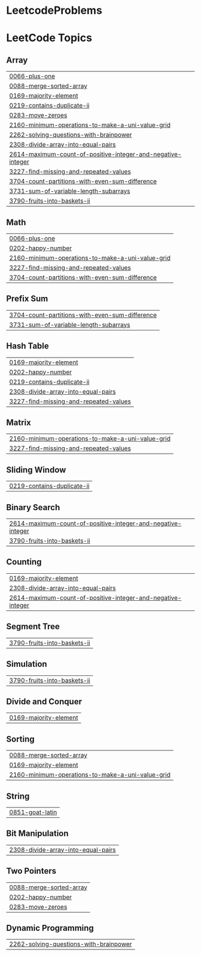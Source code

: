 # LeetcodeProblems
<!---LeetCode Topics Start-->
# LeetCode Topics
## Array
|  |
| ------- |
| [0066-plus-one](https://github.com/ARUNAS95/LeetcodeProblems/tree/master/0066-plus-one) |
| [0088-merge-sorted-array](https://github.com/ARUNAS95/LeetcodeProblems/tree/master/0088-merge-sorted-array) |
| [0169-majority-element](https://github.com/ARUNAS95/LeetcodeProblems/tree/master/0169-majority-element) |
| [0219-contains-duplicate-ii](https://github.com/ARUNAS95/LeetcodeProblems/tree/master/0219-contains-duplicate-ii) |
| [0283-move-zeroes](https://github.com/ARUNAS95/LeetcodeProblems/tree/master/0283-move-zeroes) |
| [2160-minimum-operations-to-make-a-uni-value-grid](https://github.com/ARUNAS95/LeetcodeProblems/tree/master/2160-minimum-operations-to-make-a-uni-value-grid) |
| [2262-solving-questions-with-brainpower](https://github.com/ARUNAS95/LeetcodeProblems/tree/master/2262-solving-questions-with-brainpower) |
| [2308-divide-array-into-equal-pairs](https://github.com/ARUNAS95/LeetcodeProblems/tree/master/2308-divide-array-into-equal-pairs) |
| [2614-maximum-count-of-positive-integer-and-negative-integer](https://github.com/ARUNAS95/LeetcodeProblems/tree/master/2614-maximum-count-of-positive-integer-and-negative-integer) |
| [3227-find-missing-and-repeated-values](https://github.com/ARUNAS95/LeetcodeProblems/tree/master/3227-find-missing-and-repeated-values) |
| [3704-count-partitions-with-even-sum-difference](https://github.com/ARUNAS95/LeetcodeProblems/tree/master/3704-count-partitions-with-even-sum-difference) |
| [3731-sum-of-variable-length-subarrays](https://github.com/ARUNAS95/LeetcodeProblems/tree/master/3731-sum-of-variable-length-subarrays) |
| [3790-fruits-into-baskets-ii](https://github.com/ARUNAS95/LeetcodeProblems/tree/master/3790-fruits-into-baskets-ii) |
## Math
|  |
| ------- |
| [0066-plus-one](https://github.com/ARUNAS95/LeetcodeProblems/tree/master/0066-plus-one) |
| [0202-happy-number](https://github.com/ARUNAS95/LeetcodeProblems/tree/master/0202-happy-number) |
| [2160-minimum-operations-to-make-a-uni-value-grid](https://github.com/ARUNAS95/LeetcodeProblems/tree/master/2160-minimum-operations-to-make-a-uni-value-grid) |
| [3227-find-missing-and-repeated-values](https://github.com/ARUNAS95/LeetcodeProblems/tree/master/3227-find-missing-and-repeated-values) |
| [3704-count-partitions-with-even-sum-difference](https://github.com/ARUNAS95/LeetcodeProblems/tree/master/3704-count-partitions-with-even-sum-difference) |
## Prefix Sum
|  |
| ------- |
| [3704-count-partitions-with-even-sum-difference](https://github.com/ARUNAS95/LeetcodeProblems/tree/master/3704-count-partitions-with-even-sum-difference) |
| [3731-sum-of-variable-length-subarrays](https://github.com/ARUNAS95/LeetcodeProblems/tree/master/3731-sum-of-variable-length-subarrays) |
## Hash Table
|  |
| ------- |
| [0169-majority-element](https://github.com/ARUNAS95/LeetcodeProblems/tree/master/0169-majority-element) |
| [0202-happy-number](https://github.com/ARUNAS95/LeetcodeProblems/tree/master/0202-happy-number) |
| [0219-contains-duplicate-ii](https://github.com/ARUNAS95/LeetcodeProblems/tree/master/0219-contains-duplicate-ii) |
| [2308-divide-array-into-equal-pairs](https://github.com/ARUNAS95/LeetcodeProblems/tree/master/2308-divide-array-into-equal-pairs) |
| [3227-find-missing-and-repeated-values](https://github.com/ARUNAS95/LeetcodeProblems/tree/master/3227-find-missing-and-repeated-values) |
## Matrix
|  |
| ------- |
| [2160-minimum-operations-to-make-a-uni-value-grid](https://github.com/ARUNAS95/LeetcodeProblems/tree/master/2160-minimum-operations-to-make-a-uni-value-grid) |
| [3227-find-missing-and-repeated-values](https://github.com/ARUNAS95/LeetcodeProblems/tree/master/3227-find-missing-and-repeated-values) |
## Sliding Window
|  |
| ------- |
| [0219-contains-duplicate-ii](https://github.com/ARUNAS95/LeetcodeProblems/tree/master/0219-contains-duplicate-ii) |
## Binary Search
|  |
| ------- |
| [2614-maximum-count-of-positive-integer-and-negative-integer](https://github.com/ARUNAS95/LeetcodeProblems/tree/master/2614-maximum-count-of-positive-integer-and-negative-integer) |
| [3790-fruits-into-baskets-ii](https://github.com/ARUNAS95/LeetcodeProblems/tree/master/3790-fruits-into-baskets-ii) |
## Counting
|  |
| ------- |
| [0169-majority-element](https://github.com/ARUNAS95/LeetcodeProblems/tree/master/0169-majority-element) |
| [2308-divide-array-into-equal-pairs](https://github.com/ARUNAS95/LeetcodeProblems/tree/master/2308-divide-array-into-equal-pairs) |
| [2614-maximum-count-of-positive-integer-and-negative-integer](https://github.com/ARUNAS95/LeetcodeProblems/tree/master/2614-maximum-count-of-positive-integer-and-negative-integer) |
## Segment Tree
|  |
| ------- |
| [3790-fruits-into-baskets-ii](https://github.com/ARUNAS95/LeetcodeProblems/tree/master/3790-fruits-into-baskets-ii) |
## Simulation
|  |
| ------- |
| [3790-fruits-into-baskets-ii](https://github.com/ARUNAS95/LeetcodeProblems/tree/master/3790-fruits-into-baskets-ii) |
## Divide and Conquer
|  |
| ------- |
| [0169-majority-element](https://github.com/ARUNAS95/LeetcodeProblems/tree/master/0169-majority-element) |
## Sorting
|  |
| ------- |
| [0088-merge-sorted-array](https://github.com/ARUNAS95/LeetcodeProblems/tree/master/0088-merge-sorted-array) |
| [0169-majority-element](https://github.com/ARUNAS95/LeetcodeProblems/tree/master/0169-majority-element) |
| [2160-minimum-operations-to-make-a-uni-value-grid](https://github.com/ARUNAS95/LeetcodeProblems/tree/master/2160-minimum-operations-to-make-a-uni-value-grid) |
## String
|  |
| ------- |
| [0851-goat-latin](https://github.com/ARUNAS95/LeetcodeProblems/tree/master/0851-goat-latin) |
## Bit Manipulation
|  |
| ------- |
| [2308-divide-array-into-equal-pairs](https://github.com/ARUNAS95/LeetcodeProblems/tree/master/2308-divide-array-into-equal-pairs) |
## Two Pointers
|  |
| ------- |
| [0088-merge-sorted-array](https://github.com/ARUNAS95/LeetcodeProblems/tree/master/0088-merge-sorted-array) |
| [0202-happy-number](https://github.com/ARUNAS95/LeetcodeProblems/tree/master/0202-happy-number) |
| [0283-move-zeroes](https://github.com/ARUNAS95/LeetcodeProblems/tree/master/0283-move-zeroes) |
## Dynamic Programming
|  |
| ------- |
| [2262-solving-questions-with-brainpower](https://github.com/ARUNAS95/LeetcodeProblems/tree/master/2262-solving-questions-with-brainpower) |
<!---LeetCode Topics End-->